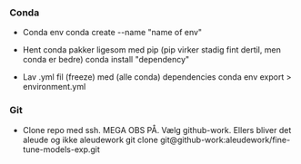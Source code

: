 

### Conda

- Conda env
conda create --name "name of env"

- Hent conda pakker ligesom med pip  (pip virker stadig fint dertil, men conda er bedre)
conda install "dependency"

- Lav .yml fil (freeze) med (alle conda) dependencies
conda env export > environment.yml

### Git

- Clone repo med ssh. MEGA OBS PÅ. Vælg github-work. Ellers bliver det aleude og ikke aleudework
git clone git@github-work:aleudework/fine-tune-models-exp.git 
